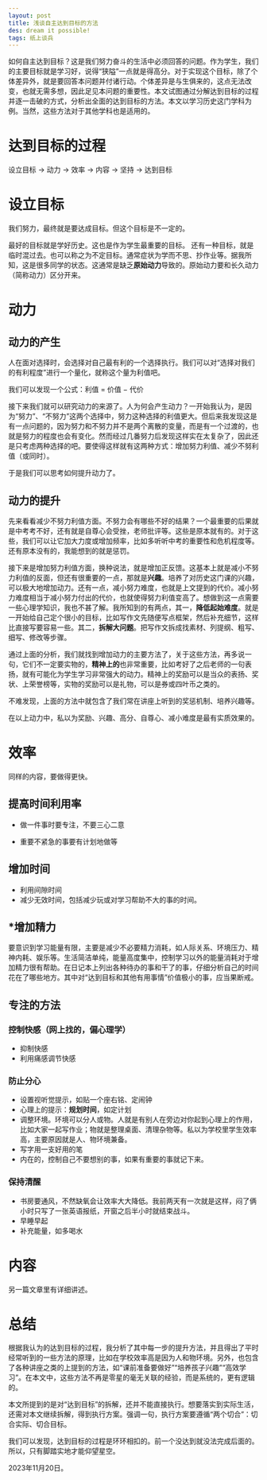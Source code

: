 ```yaml
---
layout: post
title: 浅谈自主达到目标的方法
des: dream it possible!
tags: 纸上谈兵
---
```


如何自主达到目标？这是我们努力奋斗的生活中必须回答的问题。作为学生，我们的主要目标就是学习好，说得“狭隘”一点就是得高分。对于实现这个目标，除了个体差异外，就是要回答本问题并付诸行动。个体差异是与生俱来的，这点无法改变，也就无需多想，因此足见本问题的重要性。本文试图通过分解达到目标的过程并逐一击破的方式，分析出全面的达到目标的方法。本文以学习历史这门学科为例。当然，这些方法对于其他学科也是适用的。

# 达到目标的过程
设立目标 $\to$ 动力 $\to$ 效率 $\to$ 内容 $\to$ 坚持 $\to$ 达到目标


# 设立目标
我们努力，最终就是要达成目标。但这个目标是不一定的。

最好的目标就是学好历史。这也是作为学生最重要的目标。
还有一种目标，就是临时混过去。也可以称之为不定目标。通常症状为学而不思、抄作业等。据我所知，这是很多同学的状态。这通常是缺乏**原始动力**导致的。原始动力要和长久动力（简称动力）区分开来。

# 动力

## 动力的产生

人在面对选择时，会选择对自己最有利的一个选择执行。我们可以对“选择对我们的有利程度”进行一个量化，就称这个量为利值吧。

我们可以发现一个公式：利值 $=$ 价值 $-$ 代价

接下来我们就可以研究动力的来源了。人为何会产生动力？一开始我认为，是因为“努力”、“不努力”这两个选择中，努力这种选择的利值更大。但后来我发现这是有一点问题的，因为努力和不努力并不是两个离散的变量，而是有一个过渡的，也就是努力的程度也会有变化。然而经过几番努力后发现这样实在太复杂了，因此还是只考虑两种选择的吧。要使得这样就有这两种方式：增加努力利值、减少不努利值（或同时）。

于是我们可以思考如何提升动力了。

## 动力的提升


先来看看减少不努力利值方面。不努力会有哪些不好的结果？一个最重要的后果就是中考考不好，还有就是自尊心会受挫，老师批评等。这些是原本就有的。对于这些，我们可以让它加大力度或增加频率，比如多听听中考的重要性和危机程度等。还有原本没有的，我能想到的就是惩罚。

接下来是增加努力利值方面，换种说法，就是增加正反馈。这基本上就是减小不努力利值的反面，但还有很重要的一点，那就是**兴趣**。培养了对历史这门课的兴趣，可以极大地增加动力。还有一点，减小努力难度，也就是上文提到的代价。减小努力难度相当于减小努力付出的代价，也就使得努力利值变高了。想做到这一点需要一些心理学知识，我也不甚了解。我所知到的有两点，其一，**降低起始难度**。就是一开始给自己定个很小的目标，比如写作文先随便写点框架，然后补充细节，这样比直接写要容易一些。其二，**拆解大问题**。把写作文拆成找素材、列提纲、粗写、细写、修改等步骤。

通过上面的分析，我们就找到增加动力的主要方法了，关于这些方法，再多说一句，它们不一定要实物的，**精神上的**也非常重要，比如考好了之后老师的一句表扬，就有可能化为学生学习非常强大的动力。精神上的奖励可以是当众的表扬、奖状、上荣誉榜等，实物的奖励可以是礼物，可以是券或四叶币之类的。

不难发现，上面的方法中就包含了我们常在讲座上听到的奖惩机制、培养兴趣等。

在以上动力中，私以为奖励、兴趣、高分、自尊心、减小难度是最有实质效果的。



# 效率

同样的内容，要做得更快。

## 提高时间利用率
- 做一件事时要专注，不要三心二意

- 重要不紧急的事要有计划地做等

## 增加时间
- 利用间隙时间
- 减少无效时间，包括减少玩或对学习帮助不大的事的时间。

## *增加精力
要意识到学习能量有限，主要是减少不必要精力消耗，如人际关系、环境压力、精神内耗、娱乐等。生活简洁单纯，能量高度集中，控制学习以外的能量消耗对于增加精力很有帮助。在日记本上列出各种待办的事和干了的事，仔细分析自己的时间花在了哪些地方。其中对“达到目标和其他有用事情”价值极小的事，应当果断戒。

##  专注的方法

### 控制快感（网上找的，偏心理学）
- 抑制快感
- 利用痛感调节快感

### 防止分心
- 设置视听觉提示，如贴一个座右铭、定闹钟
- 心理上的提示：**规划时间**，如定计划
- 调整环境。环境可以分人或物。人就是有别人在旁边对你起到心理上的作用，比如大家一起写作业；物就是整理桌面、清理杂物等。私以为学校里学生效率高，主要原因就是人、物环境兼备。
- 写字用一支好用的笔
- 内在的，控制自己不要想别的事，如果有重要的事就记下来。

### 保持清醒
- 书房要通风，不然缺氧会让效率大大降低。我前两天有一次就是这样，闷了俩小时只写了一张英语报纸，开窗之后半小时就结束战斗。
- 早睡早起
- 补充能量，如多喝水



# 内容

另一篇文章里有详细讲述。
# 总结
根据我认为的达到目标的过程，我分析了其中每一步的提升方法，并且得出了平时经常听到的一些方法的原理，比如在学校效率高是因为人和物环境。另外，也包含了各种讲座之类的上提到的方法，如“课前准备要做好”“培养孩子兴趣”“高效学习”。在本文中，这些方法不再是零星的毫无关联的经验，而是系统的，更有逻辑的。

本文所提到的是对“达到目标”的拆解，还并不能直接执行。想要落实到实际生活，还需对本文继续拆解，得到执行方案。强调一句，执行方案要遵循“两个切合”：切合实际、切合目标。

我们可以发现，达到目标的过程是环环相扣的。前一个没达到就没法完成后面的。所以，只有脚踏实地才能仰望星空。

2023年11月20日。